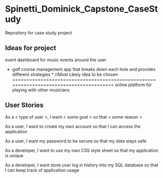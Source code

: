# Spinetti_Dominick_Capstone_CaseStudy

Repository for case study project

## Ideas for project

event dashboard for music events around the user

* golf course management app that breaks down each hole and provides different strategies * //Most Likely idea to be chosen
=======================================================================================
online platform for playing with other musicians

## User Stories

As a < type of user >, I want < some goal > so that < some reason >

As a user, I want to create my own account so that I can access the application

As a user, I want my password to be secure so that my data stays safe

As a developer, I want to use my own CSS style sheet so that my application is unique

As a developer, I want store user log in history into my SQL database so that I can keep track of application usage

